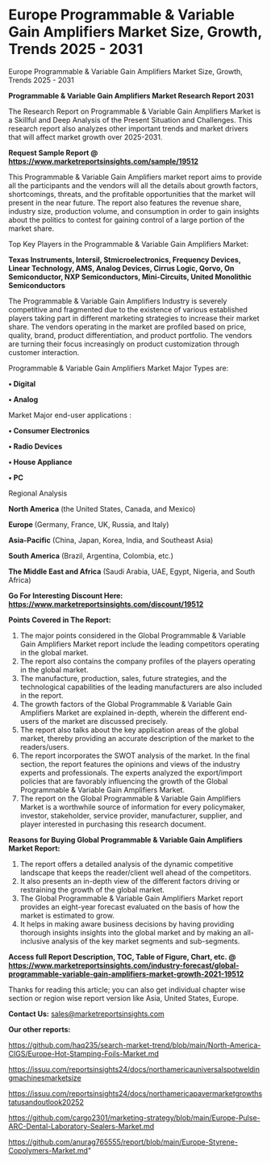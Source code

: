 # Europe Programmable & Variable Gain Amplifiers Market Size, Growth, Trends 2025 - 2031
Europe Programmable & Variable Gain Amplifiers Market Size, Growth, Trends 2025 - 2031

<strong>Programmable & Variable Gain Amplifiers Market Research Report 2031</strong>

The Research Report on Programmable & Variable Gain Amplifiers Market is a Skillful and Deep Analysis of the Present Situation and Challenges. This research report also analyzes other important trends and market drivers that will affect market growth over 2025-2031.

<strong>Request Sample Report @ <a href=https://www.marketreportsinsights.com/sample/19512>https://www.marketreportsinsights.com/sample/19512</a></strong>

This Programmable & Variable Gain Amplifiers market report aims to provide all the participants and the vendors will all the details about growth factors, shortcomings, threats, and the profitable opportunities that the market will present in the near future. The report also features the revenue share, industry size, production volume, and consumption in order to gain insights about the politics to contest for gaining control of a large portion of the market share.

Top Key Players in the Programmable & Variable Gain Amplifiers Market:

<strong>Texas Instruments, Intersil, Stmicroelectronics, Frequency Devices, Linear Technology, AMS, Analog Devices, Cirrus Logic, Qorvo, On Semiconductor, NXP Semiconductors, Mini-Circuits, United Monolithic Semiconductors</strong>

The Programmable & Variable Gain Amplifiers Industry is severely competitive and fragmented due to the existence of various established players taking part in different marketing strategies to increase their market share. The vendors operating in the market are profiled based on price, quality, brand, product differentiation, and product portfolio. The vendors are turning their focus increasingly on product customization through customer interaction.

Programmable & Variable Gain Amplifiers Market Major Types are:

<strong>• Digital

• Analog</strong>

Market Major end-user applications :

<strong>• Consumer Electronics

• Radio Devices

• House Appliance

• PC</strong>

Regional Analysis

</u><strong><b>North America</b></strong> (the United States, Canada, and Mexico)

<strong><b>Europe </b></strong>(Germany, France, UK, Russia, and Italy)

<strong><b>Asia-Pacific</b></strong> (China, Japan, Korea, India, and Southeast Asia)

<strong><b>South America</b></strong> (Brazil, Argentina, Colombia, etc.)

<strong><b>The Middle East and Africa</b></strong> (Saudi Arabia, UAE, Egypt, Nigeria, and South Africa)

<strong>Go For Interesting Discount Here: <a href=https://www.marketreportsinsights.com/discount/19512>https://www.marketreportsinsights.com/discount/19512</a></strong>

<strong>Points Covered in The Report:</strong>
<ol>
  <li>The major points considered in the Global Programmable & Variable Gain Amplifiers Market report include the leading competitors operating in the global market.</li>
  <li>The report also contains the company profiles of the players operating in the global market.</li>
  <li>The manufacture, production, sales, future strategies, and the technological capabilities of the leading manufacturers are also included in the report.</li>
  <li>The growth factors of the Global Programmable & Variable Gain Amplifiers Market are explained in-depth, wherein the different end-users of the market are discussed precisely.</li>
  <li>The report also talks about the key application areas of the global market, thereby providing an accurate description of the market to the readers/users.</li>
  <li>The report incorporates the SWOT analysis of the market. In the final section, the report features the opinions and views of the industry experts and professionals. The experts analyzed the export/import policies that are favorably influencing the growth of the Global Programmable & Variable Gain Amplifiers Market.</li>
  <li>The report on the Global Programmable & Variable Gain Amplifiers Market is a worthwhile source of information for every policymaker, investor, stakeholder, service provider, manufacturer, supplier, and player interested in purchasing this research document.</li>
</ol>
<strong>Reasons for Buying Global Programmable & Variable Gain Amplifiers Market Report:</strong>

<ol>
  <li>The report offers a detailed analysis of the dynamic competitive landscape that keeps the reader/client well ahead of the competitors.</li>
  <li>It also presents an in-depth view of the different factors driving or restraining the growth of the global market.</li>
  <li>The Global Programmable & Variable Gain Amplifiers Market report provides an eight-year forecast evaluated on the basis of how the market is estimated to grow.</li>
  <li>It helps in making aware business decisions by having providing thorough insights insights into the global market and by making an all-inclusive analysis of the key market segments and sub-segments.</li>
</ol>
<strong>Access full Report Description, TOC, Table of Figure, Chart, etc. @ <a href=https://www.marketreportsinsights.com/industry-forecast/global-programmable-variable-gain-amplifiers-market-growth-2021-19512>https://www.marketreportsinsights.com/industry-forecast/global-programmable-variable-gain-amplifiers-market-growth-2021-19512</a></strong>


Thanks for reading this article; you can also get individual chapter wise section or region wise report version like Asia, United States, Europe.

<strong>Contact Us:</strong>
sales@marketreportsinsights.com

<strong>Our other reports:</strong>

<a href=https://github.com/haq235/search-market-trend/blob/main/North-America-CIGS/Europe-Hot-Stamping-Foils-Market.md>https://github.com/haq235/search-market-trend/blob/main/North-America-CIGS/Europe-Hot-Stamping-Foils-Market.md</a>

<a href=https://issuu.com/reportsinsights24/docs/northamericauniversalspotweldingmachinesmarketsize>https://issuu.com/reportsinsights24/docs/northamericauniversalspotweldingmachinesmarketsize</a>

<a href=https://issuu.com/reportsinsights24/docs/northamericapavermarketgrowthstatusandoutlook20252>https://issuu.com/reportsinsights24/docs/northamericapavermarketgrowthstatusandoutlook20252</a>

<a href=https://github.com/cargo2301/marketing-strategy/blob/main/Europe-Pulse-ARC-Dental-Laboratory-Sealers-Market.md>https://github.com/cargo2301/marketing-strategy/blob/main/Europe-Pulse-ARC-Dental-Laboratory-Sealers-Market.md</a>

<a href=https://github.com/anurag765555/report/blob/main/Europe-Styrene-Copolymers-Market.md>https://github.com/anurag765555/report/blob/main/Europe-Styrene-Copolymers-Market.md</a>"
